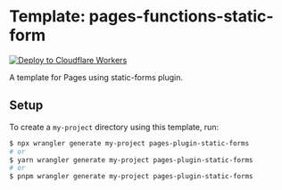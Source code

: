 # Template: pages-functions-static-form

[![Deploy to Cloudflare Workers](https://deploy.workers.cloudflare.com/button)](https://deploy.workers.cloudflare.com/?url=https://github.com/cloudflare/templates/tree/main/pages-functions-static-form)

A template for Pages using static-forms plugin.

## Setup

To create a `my-project` directory using this template, run:

```sh
$ npx wrangler generate my-project pages-plugin-static-forms
# or
$ yarn wrangler generate my-project pages-plugin-static-forms
# or
$ pnpm wrangler generate my-project pages-plugin-static-forms
```
